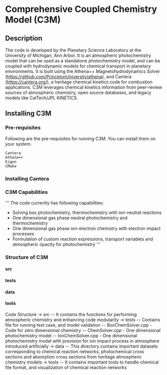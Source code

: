 # Comprehensive Coupled Chemistry Model (C3M)

## Description
The code is developed by the Planetary Science Laboratory at the University of Michigan, Ann Arbor. It is an atmospheric photochemistry model that can be used as a standalone photochemistry model,
and can be coupled with hydrodynamic models for chemical transport in planetary environments. It is built using the Athena++ Magnetohydrodynamics Solver (https://github.com/PrincetonUniversity/athena), and Cantera (https://cantera.org/), a heritage chemical kinetics code for combustion applications. C3M leverages chemical kinetics information from peer-review sources of atmospheric chemistry, open source databases, and legacy models like CalTech/JPL KINETICS.

## Installing C3M

### Pre-requisites
Following are the pre-requisites for running C3M. You can install them on your system.
```
Cantera
Athena++
Eigen
CMake
```
### Installing Cantera

### C3M Capabilities
'''
The code currently has following capabilities:

* Solving box photochemistry, thermochemistry with ion-neutral reactions
* One dimensional gas phase neutral photochemistry and thermochemistry
* One dimensional gas phase ion-electron chemistry with electron impact processes
* Formulation of custom reaction expressions, transport variables and atmospheric opacity for photochemistry
'''

### Structure of C3M
#### src

#### tests

#### data

#### tools

Code Structure
-> src
   -- It contains the functions for performing atmospheric chemistry and enhancing code modularity
-> tests
   -- Contains file for running test case, and model validation
   -- BoxChemSolver.cpp - Code for zero dimensional chemistry
   -- ChemSolver.cpp - One dimensional photochemistry model
   -- IonChemSolver.cpp - One dimensional photochemistry model with provision for ion impact process in atmosphere introduced artificially
-> data
   -- This directory contains important datasets corresponding to chemical reaction networks, photochemical cross sections and absorption cross sections from heritage atmospheric chemistry models
-> tools
   -- It contains important tools to handle chemical file format, and visualization of chemical reaction networks

